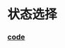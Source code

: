 # 状态选择

### [code](https://github.com/wensiyuanseven/lite-virtual-list/blob/master/docs/.vuepress/components/status-select.vue)

<status-select></status-select>

